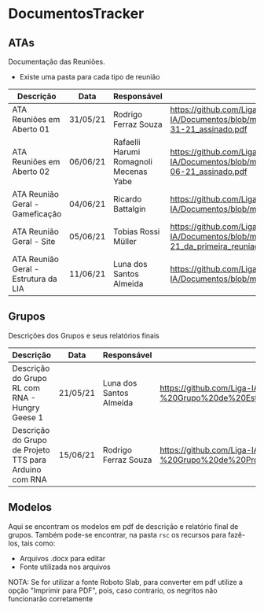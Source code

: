 # DocumentosTracker

## ATAs

Documentação das Reuniões.

- Existe uma pasta para cada tipo de reunião

| Descrição                            | Data     | Responsável                            | Arquivo                                                                                                                      |
| ------------------------------------ | -------- | -------------------------------------- | ---------------------------------------------------------------------------------------------------------------------------- |
| ATA Reuniões em Aberto 01            | 31/05/21 | Rodrigo Ferraz Souza                   | https://github.com/Liga-IA/Documentos/blob/main/ATAs/Reuniões%20Discussões%20em%20Aberto/ATA_05-31-21_assinado.pdf           |
| ATA Reuniões em Aberto 02            | 06/06/21 | Rafaelli Harumi Romagnoli Mecenas Yabe | https://github.com/Liga-IA/Documentos/blob/main/ATAs/Reuniões%20Discussões%20em%20Aberto/ATA_06-06-21_assinado.pdf           |
| ATA Reunião Geral - Gameficação      | 04/06/21 | Ricardo Battalgin                      | https://github.com/Liga-IA/Documentos/blob/main/ATAs/Reuniões%20Gerais/ATA_04-06-21_assinado.pdf                             |
| ATA Reunião Geral - Site             | 05/06/21 | Tobias Rossi Müller                    | https://github.com/Liga-IA/Documentos/blob/main/ATAs/Reuniões%20Gerais/ATA_06-05-21_da_primeira_reuniao_do_site_assinado.pdf |
| ATA Reunião Geral - Estrutura da LIA | 11/06/21 | Luna dos Santos Almeida                | https://github.com/Liga-IA/Documentos/blob/main/ATAs/Reuniões%20Gerais/ATA_06-11-21_assinado.pdf                             |

## Grupos

Descrições dos Grupos e seus relatórios finais

| Descrição                                              | Data     | Responsável             | Arquivo                                                                                                                                                       |
| ------------------------------------------------------ | -------- | ----------------------- | ------------------------------------------------------------------------------------------------------------------------------------------------------------- |
| Descrição do Grupo RL com RNA - Hungry Geese 1         | 21/05/21 | Luna dos Santos Almeida | https://github.com/Liga-IA/Documentos/blob/main/Grupos/Descrição%20-%20Grupo%20de%20Estudos%20RF%20com%20RNA.pdf                                              |
| Descrição do Grupo de Projeto TTS para Arduino com RNA | 15/06/21 | Rodrigo Ferraz Souza    | https://github.com/Liga-IA/Documentos/blob/main/Grupos/Descrição%20-%20Grupo%20de%20Projeto%20Sintese%20de%20Voz%20para%20Arduino%20com%20Redes%20Neurais.pdf |

## Modelos

Aqui se encontram os modelos em pdf de descrição e relatório final de grupos. Também pode-se encontrar, na pasta `rsc` os recursos para fazê-los, tais como:

- Arquivos .docx para editar
- Fonte utilizada nos arquivos

NOTA: Se for utilizar a fonte Roboto Slab, para converter em pdf utilize a opção "Imprimir para PDF", pois, caso contrario, os negritos não funcionarão corretamente
